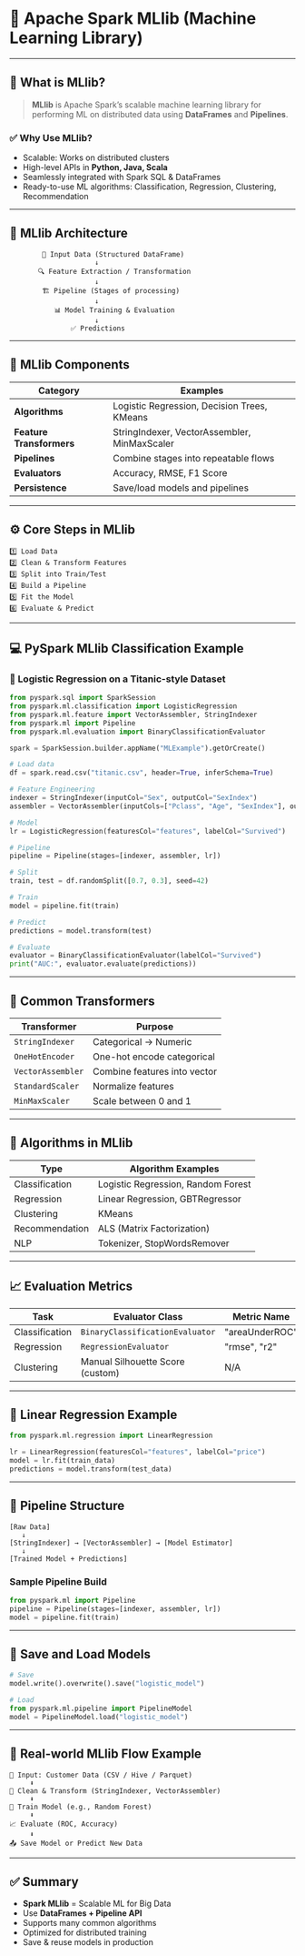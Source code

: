 # 🤖 Apache Spark MLlib (Machine Learning Library)

---

## 📌 What is MLlib?

> **MLlib** is Apache Spark’s scalable machine learning library for performing ML on distributed data using **DataFrames** and **Pipelines**.

### ✅ Why Use MLlib?

- Scalable: Works on distributed clusters
- High-level APIs in **Python, Java, Scala**
- Seamlessly integrated with Spark SQL & DataFrames
- Ready-to-use ML algorithms: Classification, Regression, Clustering, Recommendation

---

## 🧱 MLlib Architecture

```
        🔄 Input Data (Structured DataFrame)
                     ↓
       🔍 Feature Extraction / Transformation
                     ↓
        🏗️ Pipeline (Stages of processing)
                     ↓
           📊 Model Training & Evaluation
                     ↓
               ✅ Predictions
```

---

## 🧠 MLlib Components

| Category           | Examples                                              |
|--------------------|-------------------------------------------------------|
| **Algorithms**      | Logistic Regression, Decision Trees, KMeans           |
| **Feature Transformers** | StringIndexer, VectorAssembler, MinMaxScaler   |
| **Pipelines**       | Combine stages into repeatable flows                 |
| **Evaluators**      | Accuracy, RMSE, F1 Score                              |
| **Persistence**     | Save/load models and pipelines                       |

---

## ⚙️ Core Steps in MLlib

```
1️⃣ Load Data
2️⃣ Clean & Transform Features
3️⃣ Split into Train/Test
4️⃣ Build a Pipeline
5️⃣ Fit the Model
6️⃣ Evaluate & Predict
```

---

## 💻 PySpark MLlib Classification Example

### 🧪 Logistic Regression on a Titanic-style Dataset

```python
from pyspark.sql import SparkSession
from pyspark.ml.classification import LogisticRegression
from pyspark.ml.feature import VectorAssembler, StringIndexer
from pyspark.ml import Pipeline
from pyspark.ml.evaluation import BinaryClassificationEvaluator

spark = SparkSession.builder.appName("MLExample").getOrCreate()

# Load data
df = spark.read.csv("titanic.csv", header=True, inferSchema=True)

# Feature Engineering
indexer = StringIndexer(inputCol="Sex", outputCol="SexIndex")
assembler = VectorAssembler(inputCols=["Pclass", "Age", "SexIndex"], outputCol="features")

# Model
lr = LogisticRegression(featuresCol="features", labelCol="Survived")

# Pipeline
pipeline = Pipeline(stages=[indexer, assembler, lr])

# Split
train, test = df.randomSplit([0.7, 0.3], seed=42)

# Train
model = pipeline.fit(train)

# Predict
predictions = model.transform(test)

# Evaluate
evaluator = BinaryClassificationEvaluator(labelCol="Survived")
print("AUC:", evaluator.evaluate(predictions))
```

---

## 🔄 Common Transformers

| Transformer         | Purpose                          |
|---------------------|----------------------------------|
| `StringIndexer`     | Categorical → Numeric             |
| `OneHotEncoder`     | One-hot encode categorical       |
| `VectorAssembler`   | Combine features into vector     |
| `StandardScaler`    | Normalize features               |
| `MinMaxScaler`      | Scale between 0 and 1            |

---

## 🧠 Algorithms in MLlib

| Type         | Algorithm Examples                        |
|--------------|-------------------------------------------|
| Classification | Logistic Regression, Random Forest      |
| Regression     | Linear Regression, GBTRegressor         |
| Clustering     | KMeans                                   |
| Recommendation | ALS (Matrix Factorization)              |
| NLP             | Tokenizer, StopWordsRemover             |

---

## 📈 Evaluation Metrics

| Task           | Evaluator Class                       | Metric Name       |
|----------------|----------------------------------------|-------------------|
| Classification | `BinaryClassificationEvaluator`        | "areaUnderROC"    |
| Regression     | `RegressionEvaluator`                  | "rmse", "r2"      |
| Clustering     | Manual Silhouette Score (custom)       | N/A               |

---

## 🧪 Linear Regression Example

```python
from pyspark.ml.regression import LinearRegression

lr = LinearRegression(featuresCol="features", labelCol="price")
model = lr.fit(train_data)
predictions = model.transform(test_data)
```

---

## 🧱 Pipeline Structure

```
[Raw Data] 
   ↓
[StringIndexer] → [VectorAssembler] → [Model Estimator]
   ↓
[Trained Model + Predictions]
```

### Sample Pipeline Build

```python
from pyspark.ml import Pipeline
pipeline = Pipeline(stages=[indexer, assembler, lr])
model = pipeline.fit(train)
```

---

## 💾 Save and Load Models

```python
# Save
model.write().overwrite().save("logistic_model")

# Load
from pyspark.ml.pipeline import PipelineModel
model = PipelineModel.load("logistic_model")
```

---

## 🚀 Real-world MLlib Flow Example

```
🧾 Input: Customer Data (CSV / Hive / Parquet)
     ⬇️
🧹 Clean & Transform (StringIndexer, VectorAssembler)
     ⬇️
🤖 Train Model (e.g., Random Forest)
     ⬇️
📈 Evaluate (ROC, Accuracy)
     ⬇️
📤 Save Model or Predict New Data
```

---

## ✅ Summary

- **Spark MLlib** = Scalable ML for Big Data
- Use **DataFrames + Pipeline API**
- Supports many common algorithms
- Optimized for distributed training
- Save & reuse models in production


